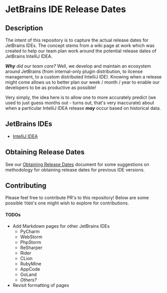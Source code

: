 # JetBrains IDE Release Dates

## Description
The intent of this repository is to capture the actual release dates for JetBrains IDEs.
The concept stems from a wiki page at work which was created to help our team plan work around the potential release dates of JetBrains IntelliJ IDEA.

_**Why** did our team care?_ Well, we develop and maintain an ecosystem around JetBrains (from internal-only plugin distribution, to license management, to a custom distributed IntelliJ IDE). Knowing when a release might come allows us to better plan our week / month / year to enable our developers to be as productive as possible! 

Very simply, the idea here is to allow one to more accurately predict (we used to just guess months out - turns out, that's very inaccurate) about when a particular IntelliJ IDEA release ***may*** occur based on historical data.

## JetBrains IDEs
- [IntelliJ IDEA](ides/IntelliJ_IDEA_Release_Dates.md)

## Obtaining Release Dates
See our [Obtaining Release Dates](docs/Obtaining%20Release%20Dates.md) document for some suggestions on methodology for obtaining release dates for previous IDE versions. 
    
    
## Contributing
Please feel free to contribute PR's to this repository! Below are some possible `TODO`'s one might wish to explore for contributions.
#### TODOs
- Add Markdown pages for other JetBrains IDEs
    - PyCharm
    - WebStorm
    - PhpStorm
    - ReSharper
    - Rider
    - CLion
    - RubyMine
    - AppCode
    - GoLand
    - _Others?_
- Revisit formatting of pages